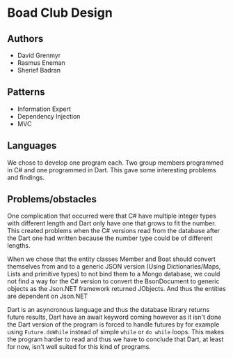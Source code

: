 # Boad Club Design

## Authors
- David Grenmyr
- Rasmus Eneman
- Sherief Badran

## Patterns
- Information Expert
- Dependency Injection
- MVC

## Languages
We chose to develop one program each. Two group members programmed in C# and one programmed in Dart. This
gave some interesting problems and findings.

## Problems/obstacles
One complication that occurred were that C# have multiple integer types with different length and Dart only
have one that grows to fit the number. This created problems when the C# versions read from the database after
the Dart one had written because the number type could be of different lengths.

When we chose that the entity classes Member and Boat should convert themselves from and to a generic JSON version
(Using Dictionaries/Maps, Lists and primitive types) to not bind them to a Mongo database, we could not find a way
for the C# version to convert the BsonDocument to generic objects as the Json.NET framework returned JObjects. And
thus the entities are dependent on Json.NET

Dart is an asyncronous language and thus the database library returns future results, Dart have an await keyword coming
however as it isn't done the Dart version of the program is forced to handle futures by for example using `Future.doWhile`
instead of simple `while` or `do while` loops. This makes the program harder to read and thus we have to conclude
that Dart, at least for now, isn't well suited for this kind of programs.
